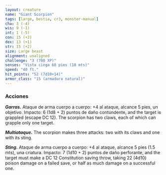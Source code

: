 ```yaml
---
layout: creature
name: "Giant Scorpion"
tags: [large, bestia, cr3, monster-manual]
cha: 3 (-4)
wis: 9 (-1)
int: 1 (-5)
con: 15 (+2)
dex: 13 (+1)
str: 15 (+2)
size: Large beast
alignment: unaligned
challenge: "3 (700 XP)"
senses: "Vista ciega 60 pies (18 mts)"
speed: "40 ft."
hit_points: "52 (7d10+14)"
armor_class: "15 (armadura natural)"
---
```


### Acciones

***Garras.*** Ataque de arma cuerpo a cuerpo: +4 al ataque, alcance 5 pies, un objetivo. Impacto: 6 (1d8 + 2) puntos de daño contundente, and the target is grappled (escape DC 12). The scorpion has two claws, each of which can grapple only one target.

***Multiataque.*** The scorpion makes three attacks: two with its claws and one with its sting.

***Sting.*** Ataque de arma cuerpo a cuerpo: +4 al ataque, alcance 5 pies (1.5 mts), una criatura. Impacto: 7 (1d10 + 2) puntos de daño perforante, and the target must make a DC 12 Constitution saving throw, taking 22 (4d10) poison damage on a failed save, or half as much damage on a successful one.